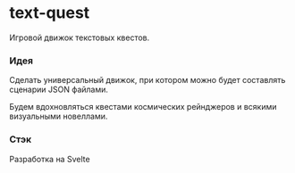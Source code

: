 # text-quest

Игровой движок текстовых квестов.


### Идея

Сделать универсальный движок, при котором можно будет составлять сценарии JSON файлами.

Будем вдохновляться квестами космических рейнджеров и всякими визуальными новеллами.


### Стэк

Разработка на Svelte
